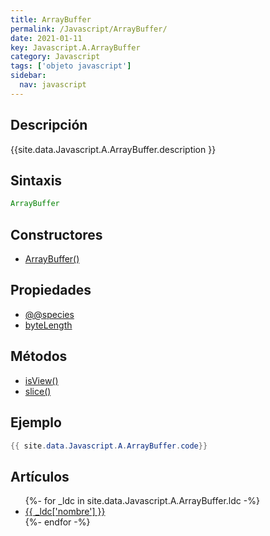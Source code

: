 ```yaml
---
title: ArrayBuffer
permalink: /Javascript/ArrayBuffer/
date: 2021-01-11
key: Javascript.A.ArrayBuffer
category: Javascript
tags: ['objeto javascript']
sidebar: 
  nav: javascript
---
```


## Descripción
{{site.data.Javascript.A.ArrayBuffer.description }}

## Sintaxis
~~~javascript
ArrayBuffer
~~~

## Constructores
* [ArrayBuffer()](/Javascript/ArrayBuffer/ArrayBuffer/)

## Propiedades
* [@@species](/Javascript/ArrayBuffer/@@species/)
* [byteLength](/Javascript/ArrayBuffer/byteLength/)

## Métodos
* [isView()](/Javascript/ArrayBuffer/isView/)
* [slice()](/Javascript/ArrayBuffer/slice/)

## Ejemplo
~~~java
{{ site.data.Javascript.A.ArrayBuffer.code}}
~~~

## Artículos
<ul>
{%- for _ldc in site.data.Javascript.A.ArrayBuffer.ldc -%}
   <li>
       <a href="{{_ldc['url'] }}">{{ _ldc['nombre'] }}</a>
   </li>
{%- endfor -%}
</ul>
